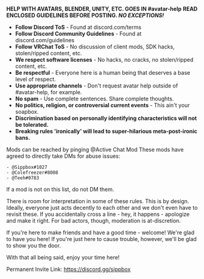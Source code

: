 __**HELP WITH AVATARS, BLENDER, UNITY, ETC. GOES IN #avatar-help**__
__**READ ENCLOSED GUIDELINES BEFORE POSTING. *NO EXCEPTIONS!***__

- **Follow Discord ToS** - Found at discord.com/terms
- **Follow Discord Community Guidelines** - Found at discord.com/guidelines
- **Follow VRChat ToS** - No discussion of client mods, SDK hacks, stolen/ripped content, etc.
- **We respect software licenses** - No hacks, no cracks, no stolen/ripped content, etc.
- **Be respectful** - Everyone here is a human being that deserves a base level of respect.
- **Use appropriate channels** - Don't request avatar help outside of #avatar-help, for example.
- **No spam** - Use complete sentences. Share complete thoughts.
- **No politics, religion, or controversial current events** - This ain't your soapbox.
- **Discrimination based on personally identifying characteristics will not be tolerated.**
- **Breaking rules 'ironically' will lead to super-hilarious meta-post-ironic bans.**


Mods can be reached by pinging @Active Chat Mod
These mods have agreed to directly take DMs for abuse issues:

	- @Sippbox#1027
    - @Colefreezer#8008
	- @Teeh#0783

If a mod is not on this list, do not DM them.


There is room for interpretation in some of these rules. This is by design. Ideally, everyone just acts decently to each other and we don't even have to revisit these. If you accidentally cross a line - hey, it happens - apologize and make it right. For bad actors, though, moderation is at-discretion.

If you're here to make friends and have a good time - welcome! We're glad to have you here!
If you're just here to cause trouble, however, we'll be glad to show you the door.

With that all being said, enjoy your time here!

Permanent Invite Link: https://discord.gg/sippbox